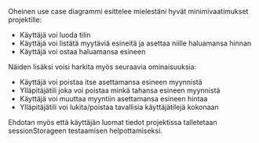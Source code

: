 Oheinen use case diagrammi esittelee mielestäni hyvät minimivaatimukset projektille:

- Käyttäjä voi luoda tilin
- Käyttäjä voi listätä myytäviä esineitä ja asettaa niille haluamansa hinnan
- Käyttäjä voi ostaa haluamansa esineen

Näiden lisäksi voisi harkita myös seuraavia ominaisuuksia:

- Käyttäjä voi poistaa itse asettamansa esineen myynnistä
- Ylläpitäjätili joka voi poistaa minkä tahansa esineen myynnistä
- Käyttäjä voi muuttaa myyntiin asettamansa esineen hintaa
- Ylläpitäjätili voi lukita/poistaa tavallisia käyttäjätilejä kokonaan

Ehdotan myös että käyttäjän luomat tiedot projektissa talletetaan sessionStorageen testaamisen helpottamiseksi.